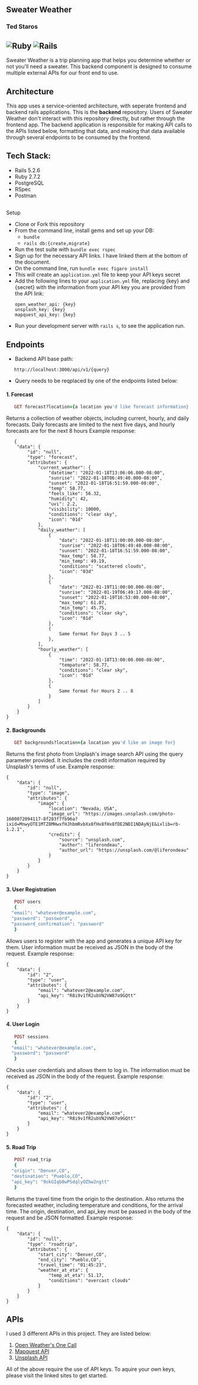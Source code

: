 
Sweater Weather
----------------------------------------
### Ted Staros

![Ruby](https://img.shields.io/badge/Ruby-v2.7.2-red)
![Rails](https://img.shields.io/badge/Rails-v5.2.6-red)
---

Sweater Weather is a trip planning app that helps you determine whether or not you'll need a sweater. This backend component is designed to consume multiple external APIs for our front end to use. 

## Architecture
This app uses a service-oriented architecture, with seperate frontend and backend rails applications. This is the **backend** repository. Users of Sweater Weather don't interact with this repository directly, but rather through the frontend app. The backend application is responsible for making API calls to the APIs listed below, formatting that data, and making that data available through several endpoints to be consumed by the frontend.


## Tech Stack:
- Rails 5.2.6
- Ruby 2.7.2
- PostgreSQL
- RSpec
- Postman

##
Setup
* Clone or Fork this repository
* From the command line, install gems and set up your DB:
    * `bundle`
    * `rails db:{create,migrate}`
* Run the test suite with `bundle exec rspec`
* Sign up for the necessary API links. I have linked them at the bottom of the document.
* On the command line, run `bundle exec figaro install`
* This will create an `application.yml` file to keep your API keys secret
* Add the following lines to your `application.yml` file, replacing {key} and {secret} with the information from your API key you are provided from the API link:
   ```
   open_weather_api: {key}
   unsplash_key: {key}
   mapquest_api_key: {key}
   ```
* Run your development server with `rails s`, to see the application run.
##
Endpoints
----------------------------------------

* Backend API base path:
```
   http://localhost:3000/api/v1/{query}
```
* Query needs to be reqplaced by one of the endpoints listed below:
#### 1. Forecast

```ruby
   GET forecast?location={a location you'd like forecast information}
```   
Returns a collection of weather objects, including current, hourly, and daily forecasts. Daily forecasts are limited to the next five days, and hourly forecasts are for the next 8 hours
Example response:
```
   {
    "data": {
        "id": "null",
        "type": "forecast",
        "attributes": {
            "current_weather": {
                "datetime": "2022-01-18T13:06:06.000-08:00",
                "sunrise": "2022-01-18T06:49:40.000-08:00",
                "sunset": "2022-01-18T16:51:59.000-08:00",
                "temp": 58.77,
                "feels_like": 56.32,
                "humidity": 42,
                "uvi": 2.2,
                "visibility": 10000,
                "conditions": "clear sky",
                "icon": "01d"
            },
            "daily_weather": [
                {
                    "date": "2022-01-18T11:00:00.000-08:00",
                    "sunrise": "2022-01-18T06:49:40.000-08:00",
                    "sunset": "2022-01-18T16:51:59.000-08:00",
                    "max_temp": 58.77,
                    "min_temp": 49.19,
                    "conditions": "scattered clouds",
                    "icon": "03d"
                },
                {
                    "date": "2022-01-19T11:00:00.000-08:00",
                    "sunrise": "2022-01-19T06:49:17.000-08:00",
                    "sunset": "2022-01-19T16:53:00.000-08:00",
                    "max_temp": 61.07,
                    "min_temp": 45.75,
                    "conditions": "clear sky",
                    "icon": "01d"
                },
                {
                    Same format for Days 3 .. 5
                },
            ],
            "hourly_weather": [
                {
                    "time": "2022-01-18T13:00:00.000-08:00",
                    "tempature": 58.77,
                    "conditions": "clear sky",
                    "icon": "01d"
                },
                {
                    Same format for Hours 2 .. 8
                }
            ]
        }
    }
}
```
#### 2. Backgrounds

```ruby
   GET backgrounds?location={a location you'd like an image for}
```   
Returns the first photo from Unplash's image search API using the query parameter provided. It includes the credit information required by Unsplash's terms of use.
Example response:
```
{
    "data": {
        "id": "null",
        "type": "image",
        "attributes": {
            "image": {
                "location": "Nevada, USA",
                "image_url": "https://images.unsplash.com/photo-1600072094117-8f283f7fb96a?ixid=MnwyOTE1MTZ8MHwxfHJhbmRvbXx8fHx8fHx8fDE2NDI1NDAyNjE&ixlib=rb-1.2.1",
                "credits": {
                    "source": "unsplash.com",
                    "author": "liferondeau",
                    "author_url": "https://unsplash.com/@liferondeau"
                }
            }
        }
    }
}
```
#### 3. User Registration

```ruby
   POST users
   {
  "email": "whatever@example.com",
  "password": "password",
  "password_confirmation": "password"
   }

```   
Allows users to register with the app and generates a unique API key for them. User information must be received as JSON in the body of the request.
Example response:
```
{
    "data": {
        "id": "2",
        "type": "user",
        "attributes": {
            "email": "whatever2@example.com",
            "api_key": "R8i9v1fR2ubVN2VW87o9GQtt"
        }
    }
}
```
#### 4. User Login

```ruby
   POST sessions
   {
  "email": "whatever@example.com",
  "password": "password"
   }
```   
Checks user credentials and allows them to log in. The information must be received as JSON in the body of the request.
Example response:
```
{
    "data": {
        "id": "2",
        "type": "user",
        "attributes": {
            "email": "whatever2@example.com",
            "api_key": "R8i9v1fR2ubVN2VW87o9GQtt"
        }
    }
}
```
#### 5. Road Trip

```ruby
   POST road_trip
   {
  "origin": "Denver,CO",
  "destination": "Pueblo,CO",
  "api_key": "9okGIqb8wPSdqlyOZhw2ngtt"
   }
```   
Returns the travel time from the origin to the destination. Also returns the forecasted weather, including temperature and conditions, for the arrival time. The origin, destination, and api_key must be passed in the body of the request and be JSON formatted.
Example response:
```
{
    "data": {
        "id": "null",
        "type": "roadtrip",
        "attributes": {
            "start_city": "Denver,CO",
            "end_city": "Pueblo,CO",
            "travel_time": "01:45:23",
            "weather_at_eta": {
                "temp_at_eta": 51.17,
                "conditions": "overcast clouds"
            }
        }
    }
}
```

## APIs

I used 3 different APIs in this project. They are listed below:
1. [Open Weather's One Call](https://openweathermap.org/api/one-call-api)
2. [Mapquest API](https://developer.mapquest.com/documentation/)
3. [Unsplash API](https://unsplash.com/documentation#getting-started)

All of the above require the use of API keys. To aquire your own keys, please visit the linked sites to get started.
